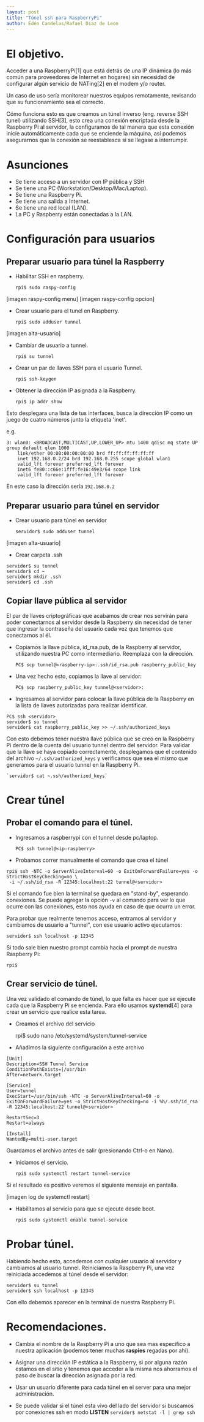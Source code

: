 ```yaml
---
layout: post
title: "Túnel ssh para RaspberryPi"
author: Edén Candelas/Rafael Diaz de Leon
---
```


# El objetivo.

Acceder a una RaspberryPi[1] que está detrás de una IP dinámica (lo más
común para proveedores de Internet en hogares) sin necesidad de configurar
algún servicio de NATing[2] en el modem y/o router.

Un caso de uso sería monitorear nuestros equipos remotamente, revisando que
su funcionamiento sea el correcto.

Cómo funciona esto es que creamos un túnel inverso (eng. reverse SSH tunel)
utilizando SSH[3], esto crea una conexión encriptada desde la Raspberry Pi
al servidor, la configuramos de tal manera que esta conexión inicie
automáticamente cada que se enciende la máquina, así podemos asegurarnos
que la conexión se reestablesca si se llegase a interrumpir.


# Asunciones

* Se tiene acceso a un servidor con IP pública y SSH
* Se tiene una PC (Workstation/Desktop/Mac/Laptop).
* Se tiene una Raspberry Pi.
* Se tiene una salida a Internet.
* Se tiene una red local (LAN).
* La PC y Raspberry están conectadas a la LAN.

# Configuración para usuarios
## Preparar usuario para túnel la Raspberry

* Habilitar SSH en raspberry.

	`rpi$ sudo raspy-config`

[imagen raspy-config menu]
[imagen raspy-config opcion]

* Crear usuario para el tunel en Raspberry.

	`rpi$ sudo adduser tunnel`

[imagen alta-usuario]

* Cambiar de usuario a tunnel.

	`rpi$ su tunnel`

* Crear un par de llaves SSH para el usuario Tunnel.

	`rpi$ ssh-keygen`

* Obtener la dirección IP asignada a la Raspberry.

	`rpi$ ip addr show`

Esto desplegara una lista de tus interfaces, busca la dirección IP
como un juego de cuatro números junto la etiqueta 'inet'.

e.g.

	3: wlan0: <BROADCAST,MULTICAST,UP,LOWER_UP> mtu 1400 qdisc mq state UP group default qlen 1000
	    link/ether 00:00:00:00:00:00 brd ff:ff:ff:ff:ff:ff
	    inet 192.168.0.2/24 brd 192.168.0.255 scope global wlan1
	    valid_lft forever preferred_lft forever
	    inet6 fe80::c66e:1fff:fe16:49e3/64 scope link
	    valid_lft forever preferred_lft forever

En este caso la dirección sería `192.168.0.2`

## Preparar usuario para túnel en servidor

* Crear usuario para túnel en servidor

	`servidor$ sudo adduser tunnel`

[imagen alta-usuario]

* Crear carpeta .ssh

```
servidor$ su tunnel
servidor$ cd ~
servidor$ mkdir .ssh
servidor$ cd .ssh
```

## Copiar llave pública al servidor

El par de llaves criptográficas que acabamos de crear nos servirán para poder
conectarnos al servidor desde la Raspberry sin necesidad de tener que ingresar
la contraseña del usuario cada vez que tenemos que conectarnos al él.

* Copiamos la llave pública, id_rsa.pub, de la Raspberry al servidor, utilizando
  nuestra PC como intermediario. Reemplaza <raspberry-ip> con la dirección.

	`PC$ scp tunnel@<raspberry-ip>:.ssh/id_rsa.pub raspberry_public_key`

* Una vez hecho esto, copiamos la llave al servidor:

	`PC$ scp raspberry_public_key tunnel@<servidor>:`

* Ingresamos al servidor para colocar la llave pública de la Raspberry en la
  lista de llaves autorizadas para realizar identificar.

```
PC$ ssh <servidor>
servidor$ su tunnel
servidor$ cat raspberry_public_key >> ~/.ssh/authorized_keys
```

Con esto debemos tener nuestra llave pública que se creo en la Raspberry Pi
dentro de la cuenta del usuario tunnel dentro del servidor. Para validar que
la llave se haya copiado correctamente,  desplegamos que el contenido del
archivo `~/.ssh/authorized_keys` y verificamos que sea el mismo que generamos
para el usuario tunnel en la Raspberry Pi.

	`servidor$ cat ~.ssh/authorized_keys`


# Crear túnel

## Probar el comando para el túnel.

* Ingresamos a raspberrypi con el tunnel desde pc/laptop.

	`PC$ ssh tunnel@<ip-raspberry>`

* Probamos correr manualmente el comando que crea el túnel

```
rpi$ ssh -NTC -o ServerAliveInterval=60 -o ExitOnForwardFailure=yes -o StrictHostKeyChecking=no \
 -i ~/.ssh/id_rsa -R 12345:localhost:22 tunnel@<servidor>
```

Si el comando fue bien la terminal se quedara en "stand-by", esperando
conexiones. Se puede agregar la opción `-v` al comando para ver lo
que ocurre con las conexiones, esto nos ayuda en caso de que ocurra un error.

Para probar que realmente tenemos acceso, entramos al servidor y cambiamos de
usuario a "tunnel", con ese usuario activo ejecutamos:

	servidor$ ssh localhost -p 12345

Si todo sale bien nuestro prompt cambia hacia el prompt de nuestra Raspberry Pi:

	rpi$

## Crear servicio de túnel.

Una vez validado el comando de túnel, lo que falta es hacer que se ejecute
cada que la Raspberry Pi se encienda. Para ello usamos __systemd__[4] para
crear un servicio que realice esta tarea.

* Creamos el archivo del servicio

	rpi$ sudo nano /etc/systemd/system/tunnel-service

* Añadimos la siguiente configuración a este archivo

```
[Unit]
Description=SSH Tunnel Service
ConditionPathExists=|/usr/bin
After=network.target

[Service]
User=tunnel
ExecStart=/usr/bin/ssh -NTC -o ServerAliveInterval=60 -o ExitOnForwardFailure=yes -o StrictHostKeyChecking=no -i %h/.ssh/id_rsa -R 12345:localhost:22 tunnel@<servidor>

RestartSec=3
Restart=always

[Install]
WantedBy=multi-user.target
```

Guardamos el archivo antes de salir (presionando Ctrl-o en Nano).

* Iniciamos el servicio.

	`rpi$ sudo systemctl restart tunnel-service`

Si el resultado es positivo veremos el siguiente mensaje en pantalla.

[imagen log de systemctl restart]

* Habilitamos al servicio para que se ejecute desde boot.

	`rpi$ sudo systemctl enable tunnel-service`

# Probar túnel.

Habiendo hecho esto, accedemos con cualquier usuario al servidor y cambiamos
al usuario tunnel. Reiniciamos la Raspberry Pi, una vez reiniciada accedemos
al túnel desde el servidor:

```
servidor$ su tunnel
servidor$ ssh localhost -p 12345
```

Con ello debemos aparecer en la terminal de nuestra Raspberry Pi.


# Recomendaciones.

* Cambia el nombre de la Raspberry Pi a uno que sea mas especifico a nuestra
aplicación (podemos tener muchas __raspies__ regadas por ahi).

* Asignar una dirección IP estática a la Raspberry, si por alguna razón
estamos en el sitio y tenemos que acceder a la misma nos ahorramos el paso
de buscar la dirección asignada por la red.

* Usar un usuario diferente para cada túnel en el server para una mejor
administración.

* Se puede validar si el túnel esta vivo del lado del servidor si buscamos
por conexiones ssh en modo **LISTEN** `servidor$ netstat -l | grep ssh`
